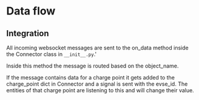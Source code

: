 # Data flow

## Integration

All incoming websocket messages are sent to the on_data method inside the Connector class in `__init__.py`.'

Inside this method the message is routed based on the object_name.

If the message contains data for a charge point it gets added to the charge_point dict in Connector and a signal is sent with the evse_id. The entities of that charge point are listening to this and will change their value.
